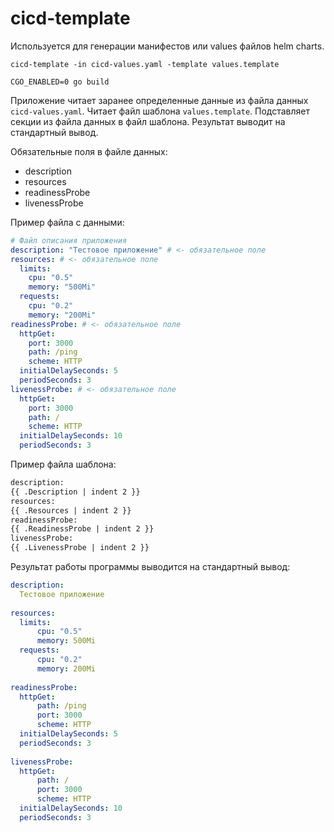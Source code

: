 # cicd-template

Используется для генерации манифестов или values файлов helm charts.

```shell
cicd-template -in cicd-values.yaml -template values.template
```

```shell
CGO_ENABLED=0 go build
```

Приложение читает заранее определенные данные из файла данных `cicd-values.yaml`. Читает файл шаблона `values.template`.
Подставляет секции из файла данных в файл шаблона. Результат выводит на стандартный вывод.

Обязательные поля в файле данных:

* description
* resources
* readinessProbe
* livenessProbe

Пример файла с данными:

```yaml
# Файл описания приложения
description: "Тестовое приложение" # <- обязательное поле
resources: # <- обязательное поле
  limits:
    cpu: "0.5"
    memory: "500Mi"
  requests:
    cpu: "0.2"
    memory: "200Mi"
readinessProbe: # <- обязательное поле
  httpGet:
    port: 3000
    path: /ping
    scheme: HTTP
  initialDelaySeconds: 5
  periodSeconds: 3
livenessProbe: # <- обязательное поле
  httpGet:
    port: 3000
    path: /
    scheme: HTTP
  initialDelaySeconds: 10
  periodSeconds: 3
```

Пример файла шаблона:

```txt
description:
{{ .Description | indent 2 }}
resources:
{{ .Resources | indent 2 }}
readinessProbe:
{{ .ReadinessProbe | indent 2 }}
livenessProbe:
{{ .LivenessProbe | indent 2 }}
```

Результат работы программы выводится на стандартный вывод:

```yaml
description:
  Тестовое приложение
  
resources:
  limits:
      cpu: "0.5"
      memory: 500Mi
  requests:
      cpu: "0.2"
      memory: 200Mi
  
readinessProbe:
  httpGet:
      path: /ping
      port: 3000
      scheme: HTTP
  initialDelaySeconds: 5
  periodSeconds: 3
  
livenessProbe:
  httpGet:
      path: /
      port: 3000
      scheme: HTTP
  initialDelaySeconds: 10
  periodSeconds: 3
```

